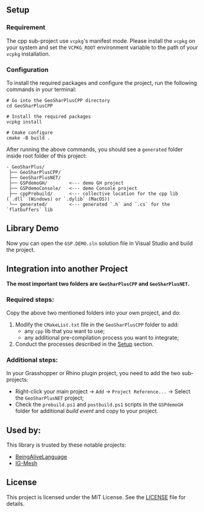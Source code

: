 ﻿## Setup
### Requirement
The cpp sub-project use `vcpkg`'s manifest mode.
Please install the `vcpkg` on your system and set the `VCPKG_ROOT` environment variable to the path of your `vcpkg` installation.

### Configuration
To install the required packages and configure the project, run the following commands in your terminal:
```pwsh
# Go into the GeoSharPlusCPP directory
cd GeoSharPlusCPP

# Install the required packages	
vcpkg install

# Cmake configure
cmake -B build .
```

After running the above commands, you should see a `generated` folder inside root folder of this project:
```
- GeoSharPlus/  
 ├── GeoSharPlusCPP/  
 ├── GeoSharPlusNET/  
 ├── GSPdemoGH/        <--- demo GH project
 ├── GSPdemoConsole/   <--- demo Console project
 ├── cppPrebuild/      <--- collective location for the cpp lib (`.dll` (Windows) or `.dylib` (MacOS))
 └── generated/        <--- generated `.h` and `.cs` for the `flatbuffers` lib
```

## Library Demo
Now you can open the `GSP.DEMO.sln` solution file in Visual Studio and build the project.

## Integration into another Project
**The most important two folders are `GeoSharPlusCPP` and `GeoSharPlusNET`.**

### Required steps:
Copy the above two mentioned folders into your own project, and do:
1. Modify the `CMakeList.txt` file in the `GeoSharPlusCPP` folder to add:
    - any `cpp` lib that you want to use;
    - any additional pre-compilation process you want to integrate;
1. Conduct the processes described in the [Setup](#setup) section.

### Additional steps:
In your Grasshopper or Rhino plugin project, you need to add the two sub-projects:
- Right-click your main project -> `Add` -> `Project Reference...` -> Select the `GeoSharPlusNET` project;
- Check the `prebuild.ps1` and `postbuild.ps1` scripts in the `GSPdemoGH` folder for additional *build event* and copy to your project.

## Used by:
This library is trusted by these notable projects:
- [BeingAliveLanguage](https://beingalivelanguage.arch.ethz.ch)
- [IG-Mesh](https://github.com/xarthurx/IG-Mesh)

## License
This project is licensed under the MIT License. See the [LICENSE](LICENSE) file for details.
